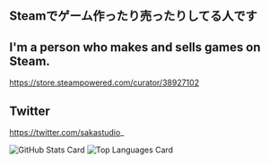 ## Steamでゲーム作ったり売ったりしてる人です
## I'm a person who makes and sells games on Steam.
https://store.steampowered.com/curator/38927102

## Twitter
https://twitter.com/sakastudio_

![GitHub Stats Card](https://github-readme-stats.vercel.app/api?username=sakastudio&show_icons=true)
![Top Languages Card](https://github-readme-stats.vercel.app/api/top-langs/?username=sakastudio)

<!--
**sakastudio/sakastudio** is a ✨ _special_ ✨ repository because its `README.md` (this file) appears on your GitHub profile.

Here are some ideas to get you started:

- 🔭 I’m currently working on ...
- 🌱 I’m currently learning ...
- 👯 I’m looking to collaborate on ...
- 🤔 I’m looking for help with ...
- 💬 Ask me about ...
- 📫 How to reach me: ...
- 😄 Pronouns: ...
- ⚡ Fun fact: ...
-->
